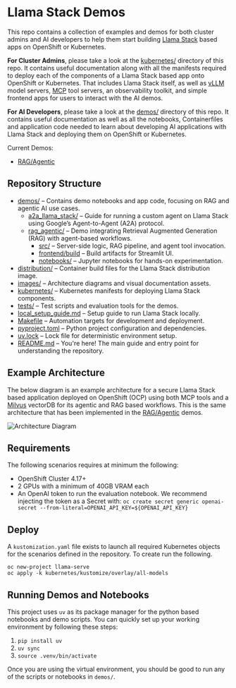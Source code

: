 # Llama Stack Demos

This repo contains a collection of examples and demos for both cluster admins and AI developers to help them start building [Llama Stack](https://github.com/meta-llama/llama-stack) based apps on OpenShift or Kubernetes.

**For Cluster Admins**, please take a look at the [kubernetes/](./kubernetes/) directory of this repo. It contains useful documentation along with all the manifests required to deploy each of the components of a Llama Stack based app onto OpenShift or Kubernetes. That includes Llama Stack itself, as well as [vLLM](https://docs.vllm.ai/en/stable/index.html) model servers, [MCP](https://github.com/modelcontextprotocol) tool servers, an observability toolkit, and simple frontend apps for users to interact with the AI demos.

**For AI Developers**, please take a look at the [demos/](./demos/) directory of this repo. It contains useful documentation as well as all the notebooks, Containerfiles and application code needed to learn about developing AI applications with Llama Stack and deploying them on OpenShift or Kubernetes.

Current Demos:

* [RAG/Agentic](./demos/rag_agentic/)


## Repository Structure

- [demos/](./demos/) – Contains demo notebooks and app code, focusing on RAG and agentic AI use cases.
  - [a2a_llama_stack/](./demos/a2a_llama_stack/) – Guide for running a custom agent on Llama Stack using Google’s Agent-to-Agent (A2A) protocol.
  - [rag_agentic/](./demos/rag_agentic/) – Demo integrating Retrieval Augmented Generation (RAG) with agent-based workflows.
    - [src/](./demos/rag_agentic/src/) – Server-side logic, RAG pipeline, and agent tool invocation.
    - [frontend/build](./demos/rag_agentic/frontend/build) – Build artifacts for Streamlit UI.
    - [notebooks/](./demos/rag_agentic/notebooks/) – Jupyter notebooks for hands-on experimentation.
- [distribution/](./distribution/) – Container build files for the Llama Stack distribution image.
- [images/](./images/) – Architecture diagrams and visual documentation assets.
- [kubernetes/](./kubernetes/) – Kubernetes manifests for deploying Llama Stack components.
- [tests/](./tests/) – Test scripts and evaluation tools for the demos.
- [local_setup_guide.md](./local_setup_guide.md) – Setup guide to run Llama Stack locally.
- [Makefile](./Makefile) – Automation targets for development and deployment.
- [pyproject.toml](./pyproject.toml) – Python project configuration and dependencies.
- [uv.lock](./uv.lock) – Lock file for deterministic environment setup.
- [README.md](./README.md) – You're here! The main guide and entry point for understanding the repository.


## Example Architecture
The below diagram is an example architecture for a secure Llama Stack based application deployed on OpenShift (OCP) using both MCP tools and a [Milvus](https://milvus.io/) vectorDB for its agentic and RAG based workflows. This is the same architecture that has been implemented in the [RAG/Agentic](./demos/rag_agentic/) demos.

![Architecture Diagram](./images/architecture-diagram.jpg)

## Requirements
The following scenarios requires at minimum the following:

* OpenShift Cluster 4.17+
* 2 GPUs with a minimum of 40GB VRAM each
* An OpenAI token to run the evaluation notebook. We recommend injecting the token as a Secret with: `oc create secret generic openai-secret --from-literal=OPENAI_API_KEY=${OPENAI_API_KEY}`

## Deploy
A `kustomization.yaml` file exists to launch all required Kubernetes objects for the scenarios defined in the repository. To create run the following.

```
oc new-project llama-serve
oc apply -k kubernetes/kustomize/overlay/all-models
```
## Running Demos and Notebooks

This project uses `uv` as its package manager for the python based notebooks and demo scripts. You can quickly set up your working environment by following these steps:

1) `pip install uv`
2)  `uv sync`
3) `source .venv/bin/activate`

Once you are using the virtual environment, you should be good to run any of the scripts or notebooks in `demos/`.
